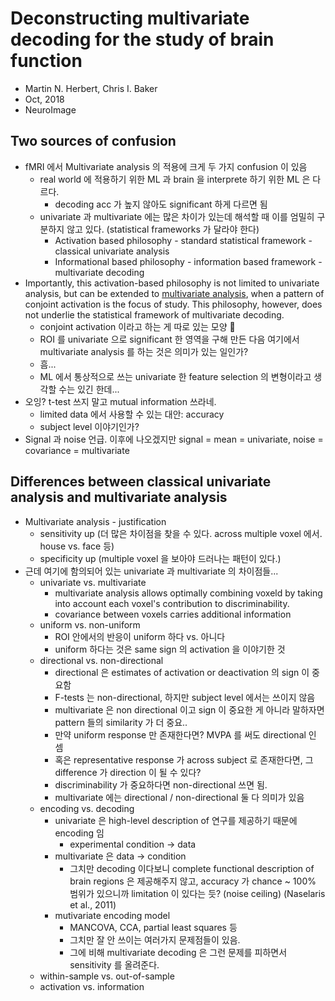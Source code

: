 # Deconstructing multivariate decoding for the study of brain function

* Martin N. Herbert, Chris I. Baker
* Oct, 2018
* NeuroImage

## Two sources of confusion

* fMRI 에서 Multivariate analysis 의 적용에 크게 두 가지 confusion 이 있음
  * real world 에 적용하기 위한 ML 과 brain 을 interprete 하기 위한 ML 은 다르다.
    * decoding acc 가 높지 않아도 significant 하게 다르면 됨
  * univariate 과 multivariate 에는 많은 차이가 있는데 해석할 때 이를 엄밀히 구분하지 않고 있다. (statistical frameworks 가 달라야 한다)
    * Activation based philosophy - standard statistical framework - classical univariate analysis
    * Informational based philosophy - information based framework - multivariate decoding
* Importantly, this activation-based philosophy is not limited to univariate analysis, but can be extended to [multivariate analysis](http://www.sciencedirect.com.ssl.libmeta.knou.ac.kr:8010/topics/medicine-and-dentistry/multivariate-analysis), when a pattern of conjoint activation is the focus of study. This philosophy, however, does not underlie the statistical framework of multivariate decoding.
  * conjoint activation 이라고 하는 게 따로 있는 모양 🤔
  * ROI 를 univariate 으로 significant 한 영역을 구해 만든 다음 여기에서 multivariate analysis 를 하는 것은 의미가 있는 일인가?
  * 흠...
  * ML 에서 통상적으로 쓰는 univariate 한 feature selection 의 변형이라고 생각할 수는 있긴 한데...
* 오잉? t-test 쓰지 말고 mutual information 쓰라네.
  * limited data 에서 사용할 수 있는 대안: accuracy
  * subject level 이야기인가?
* Signal 과 noise 언급. 이후에 나오겠지만 signal = mean = univariate, noise = covariance = multivariate

## Differences between classical univariate analysis and multivariate analysis

* Multivariate analysis - justification
  * sensitivity up (더 많은 차이점을 찾을 수 있다. across multiple voxel 에서. house vs. face 등)
  * specificity up (multiple voxel 을 보아야 드러나는 패턴이 있다.)
* 근데 여기에 함의되어 있는 univariate 과 multivariate 의 차이점들...
  * univariate vs. multivariate
    * multivariate analysis allows optimally combining voxeld by taking into account each voxel's contribution to discriminability.
    * covariance between voxels carries additional information
  * uniform vs. non-uniform
    * ROI 안에서의 반응이 uniform 하다 vs. 아니다
    * uniform 하다는 것은 same sign 의 activation 을 이야기한 것
  * directional vs. non-directional
    * directional 은 estimates of activation or deactivation 의 sign 이 중요함
    * F-tests 는 non-directional, 하지만 subject level 에서는 쓰이지 않음
    * multivariate 은 non directional 이고 sign 이 중요한 게 아니라 말하자면 pattern 들의 similarity 가 더 중요..
    * 만약 uniform response 만 존재한다면? MVPA 를 써도 directional 인 셈
    * 혹은 representative response 가 across subject 로 존재한다면, 그 difference 가 direction 이 될 수 있다?
    * discriminability 가 중요하다면 non-directional 쓰면 됨.
    * multivariate 에는 directional / non-directional 둘 다 의미가 있음
  * encoding vs. decoding
    * univariate 은 high-level description of 연구를 제공하기 때문에 encoding 임
      * experimental condition → data
    * multivariate 은 data → condition 
      * 그치만 decoding 이다보니 complete functional description of brain regions 은 제공해주지 않고, accuracy 가 chance ~ 100% 범위가 있으니까 limitation 이 있다는 듯? (noise ceiling) (Naselaris et al., 2011)
    * mutivariate encoding model
      * MANCOVA, CCA, partial least squares 등
      * 그치만 잘 안 쓰이는 여러가지 문제점들이 있음. 
      * 그에 비해 multivariate decoding 은 그런 문제를 피하면서 sensitivity 를 올려준다.
  * within-sample vs. out-of-sample
  * activation vs. information